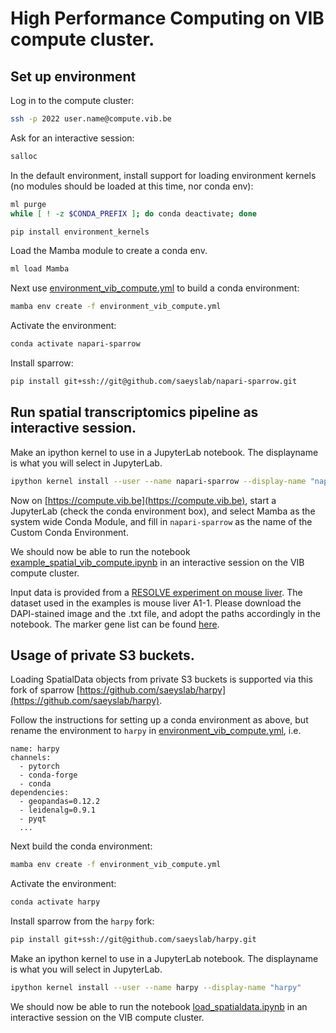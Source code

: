 # High Performance Computing on VIB compute cluster.

## Set up environment

Log in to the compute cluster:

```bash
ssh -p 2022 user.name@compute.vib.be
```

Ask for an interactive session:

```bash
salloc
```

In the default environment, install support for loading environment kernels (no modules should be loaded at this time, nor conda env):

```bash
ml purge
while [ ! -z $CONDA_PREFIX ]; do conda deactivate; done

pip install environment_kernels
```

Load the Mamba module to create a conda env.

```bash
ml load Mamba
```

Next use [environment_vib_compute.yml](../environment_vib_compute.yml) to build a conda environment:

```bash
mamba env create -f environment_vib_compute.yml
```

Activate the environment:

```bash
conda activate napari-sparrow
```

Install sparrow:

```bash
pip install git+ssh://git@github.com/saeyslab/napari-sparrow.git
```

## Run spatial transcriptomics pipeline as interactive session.

Make an ipython kernel to use in a JupyterLab notebook. The displayname is what you will select in JupyterLab.

```bash
ipython kernel install --user --name napari-sparrow --display-name "napari-sparrow"
```

Now on [https://compute.vib.be](https://compute.vib.be), start a JupyterLab (check the conda environment box), and select Mamba as the system wide Conda Module, and fill in `napari-sparrow` as the name of the Custom Conda Environment.

We should now be able to run the notebook [example_spatial_vib_compute.ipynb](../experiments/example_spatial_vib_compute.ipynb) in an interactive session on the VIB compute cluster.

Input data is provided from a [RESOLVE experiment on mouse liver](https://cloud.irc.ugent.be/public/index.php/s/HrXG9WKqjqHBEzS). The dataset used in the examples is mouse liver A1-1. Please download the DAPI-stained image and the .txt file, and adopt the paths accordingly in the notebook. The marker gene list can be found [here](../experiments/markerGeneListMartinNoLow.csv).

## Usage of private S3 buckets.

Loading SpatialData objects from private S3 buckets is supported via this fork of sparrow [https://github.com/saeyslab/harpy](https://github.com/saeyslab/harpy).

Follow the instructions for setting up a conda environment as above, but rename the environment to `harpy` in [environment_vib_compute.yml](../environment_vib_compute.yml), i.e.

```
name: harpy
channels:
  - pytorch
  - conda-forge
  - conda
dependencies:
  - geopandas=0.12.2
  - leidenalg=0.9.1
  - pyqt
  ...
```

Next build the conda environment:

```bash
mamba env create -f environment_vib_compute.yml
```

Activate the environment:

```bash
conda activate harpy
```

Install sparrow from the `harpy` fork:

```bash
pip install git+ssh://git@github.com/saeyslab/harpy.git
```

Make an ipython kernel to use in a JupyterLab notebook. The displayname is what you will select in JupyterLab.

```bash
ipython kernel install --user --name harpy --display-name "harpy"
```

We should now be able to run the notebook [load_spatialdata.ipynb](../experiments/load_spatialdata.ipynb) in an interactive session on the VIB compute cluster.
